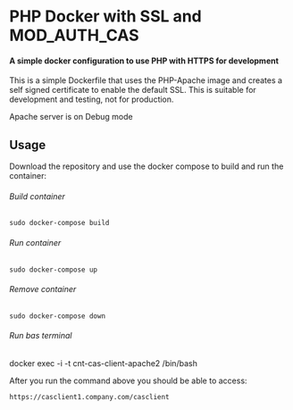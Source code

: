 # PHP Docker with SSL and MOD_AUTH_CAS

#### A simple docker configuration to use PHP with HTTPS for development

This is a simple Dockerfile that uses the PHP-Apache image and creates a self
signed certificate to enable the default SSL. This is suitable for development
and testing, not for production.

Apache server is on Debug mode


## Usage

Download the repository and use the docker compose to build and run the
container:

###### Build container
```
sudo docker-compose build
```
###### Run container
```
sudo docker-compose up
```

###### Remove container
```
sudo docker-compose down
```

###### Run bas terminal

docker exec -i -t cnt-cas-client-apache2 /bin/bash

After you run the command above you should be able to access:

`https://casclient1.company.com/casclient`


